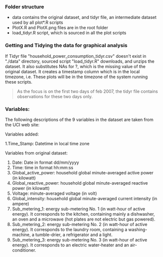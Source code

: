 ### Folder structure

* data contains the original dataset, and tidyr file, an intermediate dataset used by all plot*.R scripts
* PlotX.R and PlotX.png files are in the root folder
* load_tidyr.R script, which is sourced in all the plot scripts

### Getting and Tidying the data for graphical analysis

If Tidyr file "household_power_consumption_tidyr.csv" doesn't exist in "./data" directory, sourced script "load_tidyr.R" downloads, and unzips the dataset. It also substitutes NAs for ?, which is the missing value of the original dataset.
It creates a timestamp column which is in the local timezone, i.e. These plots will be in the timezone of the system running these scripts.

> As the focus is on the first two days of feb 2007, the tidyr file contains observations for these two days only. 

### Variables:
The following descriptions of the 9 variables in the dataset are taken from the UCI web site:

Variables added:

1.Time_Stamp: Datetime in local time zone

Variables from original dataset:
 
1. Date: Date in format dd/mm/yyyy
2. Time: time in format hh:mm:ss
3. Global_active_power: household global minute-averaged active power (in kilowatt)
4. Global_reactive_power: household global minute-averaged reactive power (in kilowatt)
5. Voltage: minute-averaged voltage (in volt)
6. Global_intensity: household global minute-averaged current intensity (in ampere)
7. Sub_metering_1: energy sub-metering No. 1 (in watt-hour of active energy). It corresponds to the kitchen, containing mainly a dishwasher, an oven and a microwave (hot plates are not electric but gas powered).
8. Sub_metering_2: energy sub-metering No. 2 (in watt-hour of active energy). It corresponds to the laundry room, containing a washing-machine, a tumble-drier, a refrigerator and a light.
9. Sub_metering_3: energy sub-metering No. 3 (in watt-hour of active energy). It corresponds to an electric water-heater and an air-conditioner.
